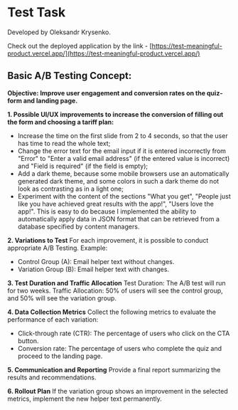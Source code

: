 # Test Task

Developed by Oleksandr Krysenko.

Check out the deployed application by the link - [https://test-meaningful-product.vercel.app/](https://test-meaningful-product.vercel.app/)

## Basic A/B Testing Concept:
**Objective: Improve user engagement and conversion rates on the quiz-form and landing page.**

**1. Possible UI/UX improvements to increase the conversion of filling out the form and choosing a tariff plan:**
- Increase the time on the first slide from 2 to 4 seconds, so that the user has time to read the whole text;
- Change the error text for the email input if it is entered incorrectly from "Error" to "Enter a valid email address" (if the entered value is incorrect) and "Field is required" (if the field is empty);
- Add a dark theme, because some mobile browsers use an automatically generated dark theme, and some colors in such a dark theme do not look as contrasting as in a light one;
- Experiment with the content of the sections "What you get", "People just like you have achieved great results with the app!", "Users love the app!".
This is easy to do because I implemented the ability to automatically apply data in JSON format that can be retrieved from a database specified by content managers.


**2. Variations to Test**
For each improvement, it is possible to conduct appropriate A/B Testing.
Example:
- Control Group (A): Email helper text without changes.
- Variation Group (B): Email helper text with changes.


**3. Test Duration and Traffic Allocation**
Test Duration: The A/B test will run for two weeks.
Traffic Allocation: 50% of users will see the control group, and 50% will see the variation group.


**4. Data Collection Metrics**
Сollect the following metrics to evaluate the performance of each variation:
- Click-through rate (CTR): The percentage of users who click on the CTA button.
- Conversion rate: The percentage of users who complete the quiz and proceed to the landing page.


**5. Communication and Reporting**
Provide a final report summarizing the results and recommendations.


**6. Rollout Plan**
If the variation group shows an improvement in the selected metrics, implement the new helper text permanently.
